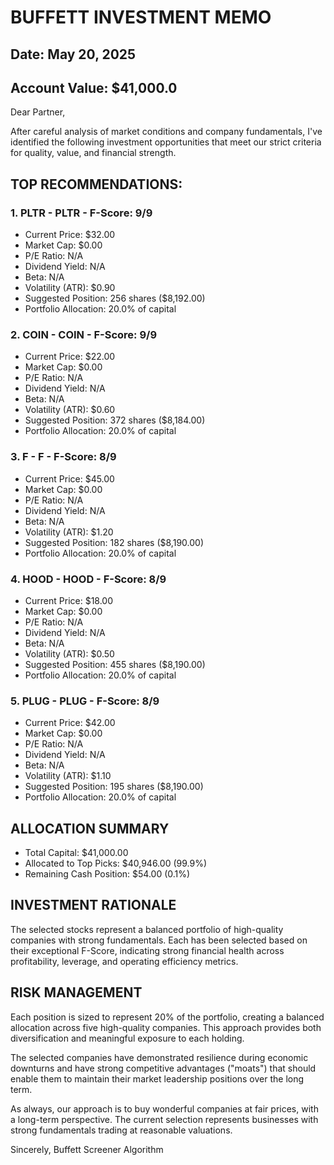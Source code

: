 
# BUFFETT INVESTMENT MEMO
## Date: May 20, 2025
## Account Value: $41,000.0

Dear Partner,

After careful analysis of market conditions and company fundamentals, 
I've identified the following investment opportunities that meet our
strict criteria for quality, value, and financial strength.

## TOP RECOMMENDATIONS:


### 1. PLTR - PLTR - F-Score: 9/9
- Current Price: $32.00
- Market Cap: $0.00
- P/E Ratio: N/A
- Dividend Yield: N/A
- Beta: N/A
- Volatility (ATR): $0.90
- Suggested Position: 256 shares ($8,192.00)
- Portfolio Allocation: 20.0% of capital

### 2. COIN - COIN - F-Score: 9/9
- Current Price: $22.00
- Market Cap: $0.00
- P/E Ratio: N/A
- Dividend Yield: N/A
- Beta: N/A
- Volatility (ATR): $0.60
- Suggested Position: 372 shares ($8,184.00)
- Portfolio Allocation: 20.0% of capital

### 3. F - F - F-Score: 8/9
- Current Price: $45.00
- Market Cap: $0.00
- P/E Ratio: N/A
- Dividend Yield: N/A
- Beta: N/A
- Volatility (ATR): $1.20
- Suggested Position: 182 shares ($8,190.00)
- Portfolio Allocation: 20.0% of capital

### 4. HOOD - HOOD - F-Score: 8/9
- Current Price: $18.00
- Market Cap: $0.00
- P/E Ratio: N/A
- Dividend Yield: N/A
- Beta: N/A
- Volatility (ATR): $0.50
- Suggested Position: 455 shares ($8,190.00)
- Portfolio Allocation: 20.0% of capital

### 5. PLUG - PLUG - F-Score: 8/9
- Current Price: $42.00
- Market Cap: $0.00
- P/E Ratio: N/A
- Dividend Yield: N/A
- Beta: N/A
- Volatility (ATR): $1.10
- Suggested Position: 195 shares ($8,190.00)
- Portfolio Allocation: 20.0% of capital

## ALLOCATION SUMMARY
- Total Capital: $41,000.00
- Allocated to Top Picks: $40,946.00 (99.9%)
- Remaining Cash Position: $54.00 (0.1%)

## INVESTMENT RATIONALE

The selected stocks represent a balanced portfolio of high-quality companies with strong fundamentals. Each has been selected based on their exceptional F-Score, indicating strong financial health across profitability, leverage, and operating efficiency metrics.

## RISK MANAGEMENT

Each position is sized to represent 20% of the portfolio, creating a balanced allocation across five high-quality companies. This approach provides both diversification and meaningful exposure to each holding.

The selected companies have demonstrated resilience during economic downturns and have strong competitive advantages ("moats") that should enable them to maintain their market leadership positions over the long term.

As always, our approach is to buy wonderful companies at fair prices,
with a long-term perspective. The current selection represents businesses
with strong fundamentals trading at reasonable valuations.

Sincerely,
Buffett Screener Algorithm
